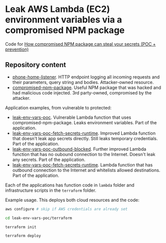 # Leak AWS Lambda (EC2) environment variables via a compromised NPM package

Code for [How compromised NPM package can steal your secrets (POC + prevention)](https://www.maxivanov.io/how-compromised-npm-package-can-steal-your-secrets/)

## Repository content

- [phone-home-listener](./phone-home-listener). HTTP endpoint logging all incoming requests and their parameters, query string and bodies. Attacker-owned resource.
- [compromised-npm-package](./compromised-npm-package). Useful NPM package that was hacked and had malicious code injected. 3rd party-owned, compromised by the attacker.

Application examples, from vulnerable to protected:

- [leak-env-vars-poc](./leak-env-vars-poc). Vulnerable Lambda function that uses compromised-npm-package. Leaks environment variables. Part of the application.
- [leak-env-vars-poc-fetch-secrets-runtime](./leak-env-vars-poc-fetch-secrets-runtime). Improved Lambda function that doesn't leak app secrets directly. Still leaks temporary credentials. Part of the application.
- [leak-env-vars-poc-outbound-blocked](./leak-env-vars-poc-outbound-blocked). Further improved Lambda function that has no oubound connection to the Internet. Doesn't leak any secrets. Part of the application.
- [leak-env-vars-poc-fetch-secrets-runtime](./leak-env-vars-poc-fetch-secrets-runtime). Lambda function that has outbound connection to the Internet and whitelists allowed destinations. Part of the application.

Each of the applications has function code in `lambda` folder and infrastructure scripts in the `terraform` folder.

Example usage. This deploys both cloud resources and the code:

```bash
aws configure # skip if AWS credentials are already set

cd leak-env-vars-poc/terraform

terraform init

terraform deploy
```
